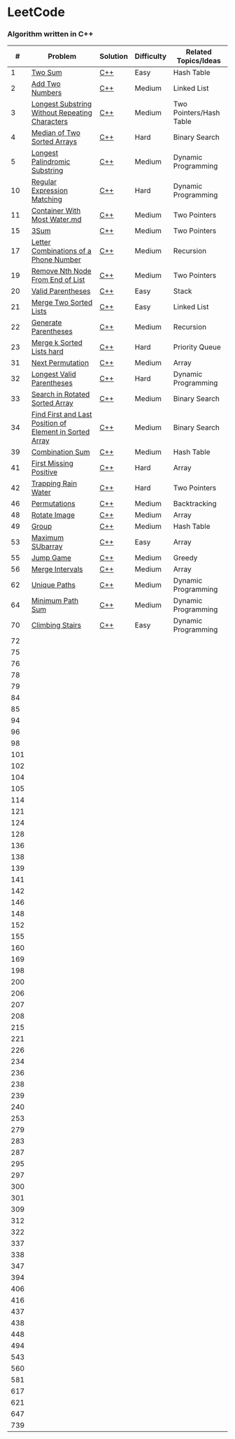 # LeetCode

### Algorithm written in C++ 

| # | Problem | Solution | Difficulty | Related Topics/Ideas |
|---| ------- | -------- | ---------- | -------------- |
|1|[Two Sum][p1]                                                   |[C++][p1sol]     |Easy         |Hash Table
|2|[Add Two Numbers][p2]                                           |[C++][p2sol]     |Medium       |Linked List
|3|[Longest Substring Without Repeating Characters][p3]            |[C++][p3sol]     |Medium       |Two Pointers/Hash Table
|4|[Median of Two Sorted Arrays][p4]                               |[C++][p4sol]     |Hard         |Binary Search
|5|[Longest Palindromic Substring][p5]                             |[C++][p5sol]     |Medium       |Dynamic Programming
|10|[Regular Expression Matching][p10]                             |[C++][p10sol]    |Hard         |Dynamic Programming
|11|[Container With Most Water.md][p11]                            |[C++][p11sol]    |Medium       |Two Pointers
|15|[3Sum][p15]                                                    |[C++][p15sol]    |Medium       |Two Pointers
|17|[Letter Combinations of a Phone Number][p17]                   |[C++][p17sol]    |Medium       |Recursion
|19|[Remove Nth Node From End of List][p19]                        |[C++][p19sol]    |Medium       |Two Pointers
|20|[Valid Parentheses][p20]                                       |[C++][p20sol]    |Easy         |Stack
|21|[Merge Two Sorted Lists][p21]                                  |[C++][p21sol]    |Easy         |Linked List
|22|[Generate Parentheses][p22]                                    |[C++][p22sol]    |Medium       |Recursion
|23|[Merge k Sorted Lists hard][p23]                               |[C++][p23sol]    |Hard         |Priority Queue
|31|[Next Permutation][p31]                                        |[C++][p31sol]    |Medium       |Array
|32|[Longest Valid Parentheses][p32]                               |[C++][p32sol]    |Hard         |Dynamic Programming
|33|[Search in Rotated Sorted Array][p33]                          |[C++][p33sol]    |Medium       |Binary Search
|34|[Find First and Last Position of Element in Sorted Array][p34] |[C++][p34sol]    |Medium       |Binary Search
|39|[Combination Sum][p39]                                         |[C++][p39sol]    |Medium       |Hash Table
|41|[First Missing Positive][p41]                                  |[C++][p41sol]    |Hard         |Array   
|42|[Trapping Rain Water][p42]                                     |[C++][p42sol]    |Hard         |Two Pointers
|46|[Permutations][p46]                                            |[C++][p46sol]    |Medium       |Backtracking
|48|[Rotate Image][p48]                                            |[C++][p48sol]    |Medium       |Array
|49|[Group][p49]                                                   |[C++][p49sol]    |Medium       |Hash Table
|53|[Maximum SUbarray][p53]                                        |[C++][p53sol]    |Easy         |Array
|55|[Jump Game][p55]                                               |[C++][p55sol]    |Medium       |Greedy
|56|[Merge Intervals][p56]                                         |[C++][p56sol]    |Medium       |Array
|62|[Unique Paths][p62]                                            |[C++][p62sol]    |Medium       |Dynamic Programming
|64|[Minimum Path Sum][p64]                                        |[C++][p64sol]    |Medium       |Dynamic Programming
|70|[Climbing Stairs][p70]                                         |[C++][p70sol]    |Easy         |Dynamic Programming
|72|                          |    |         |
|75|                          |    |         |
|76|                          |    |         |
|78|                          |    |         |
|79|                          |    |         |
|84|                          |    |         |
|85|                          |    |         |
|94|                          |    |         |
|96|                          |    |         |
|98|                          |    |         |
|101|                          |    |         |
|102|                          |    |         |
|104|                          |    |         |
|105|                          |    |         |
|114|                          |    |         |
|121|                          |    |         |
|124|                          |    |         |
|128|                          |    |         |
|136|                          |    |         |
|138|                          |    |         |
|139|                          |    |         |
|141|                          |    |         |
|142|                          |    |         |
|146|                          |    |         |
|148|                          |    |         |
|152|                          |    |         |
|155|                          |    |         |
|160|                          |    |         |
|169|                          |    |         |
|198|                          |    |         |
|200|                          |    |         |
|206|                          |    |         |
|207|                          |    |         |
|208|                          |    |         |
|215|                          |    |         |
|221|                          |    |         |
|226|                          |    |         |
|234|                          |    |         |
|236|                          |    |         |
|238|                          |    |         |
|239|                          |    |         |
|240|                          |    |         |
|253|                          |    |         |
|279|                          |    |         |
|283|                          |    |         |
|287|                          |    |         |
|295|                          |    |         |
|297|                          |    |         |
|300|                          |    |         |
|301|                          |    |         |
|309|                          |    |         |
|312|                          |    |         |
|322|                          |    |         |
|337|                          |    |         |
|338|                          |    |         |
|347|                          |    |         |
|394|                          |    |         |
|406|                          |    |         |
|416|                          |    |         |
|437|                          |    |         |
|438|                          |    |         |
|448|                          |    |         |
|494|                          |    |         |
|543|                          |    |         |
|560|                          |    |         |
|581|                          |    |         |
|617|                          |    |         |
|621|                          |    |         |
|647|                          |    |         |
|739|                          |    |         |


[p1]: https://leetcode.com/problems/two-sum/
[p1sol]: ./Top%20100%20Liked%20Questions/1.%20Two%20Sum.md
[p2]: https://leetcode.com/problems/add-two-numbers/
[p2sol]: ./Top%20100%20Liked%20Questions/2.%20Add%20Two%20Numbers.md
[p3]: https://leetcode.com/problems/longest-substring-without-repeating-characters/
[p3sol]: ./Top%20100%20Liked%20Questions/3.%20Longest%20Substring%20Without%20Repeating%20Characters.md
[p4]: https://leetcode.com/problems/median-of-two-sorted-arrays/
[p4sol]: ./Top%20100%20Liked%20Questions/4.%20Median%20of%20Two%20Sorted%20Arrays.md
[p5]: https://leetcode.com/problems/longest-palindromic-substring/
[p5sol]: ./Top%20100%20Liked%20Questions/5.%20Longest%20Palindromic%20Substring.md
[p10]: https://leetcode.com/problems/regular-expression-matching/
[p10sol]: ./Top%20100%20Liked%20Questions/10.%20Regular%20Expression%20Matching.md
[p11]: https://leetcode.com/problems/container-with-most-water/
[p11sol]: ./Top%20100%20Liked%20Questions/11.%20Container%20With%20Most%20Water.md
[p15]: https://leetcode.com/problems/3sum/
[p15sol]: ./Top%20100%20Liked%20Questions/15.%203Sum.md
[p17]: https://leetcode.com/problems/letter-combinations-of-a-phone-number/
[p17sol]: ./Top%20100%20Liked%20Questions/17.%20Letter%20Combinations%20of%20a%20Phone%20Number.md
[p19]: https://leetcode.com/problems/remove-nth-node-from-end-of-list/
[p19sol]: ./Top%20100%20Liked%20Questions/19.%20Remove%20Nth%20Node%20From%20End%20of%20List.md
[p20]: https://leetcode.com/problems/valid-parentheses/
[p20sol]: ./Top%20100%20Liked%20Questions/20.%20Valid%20Parentheses.md
[p21]: https://leetcode.com/problems/merge-two-sorted-lists/
[p21sol]: ./Top%20100%20Liked%20Questions/21.%20Merge%20Two%20Sorted%20Lists.md
[p22]: https://leetcode.com/problems/generate-parentheses/
[p22sol]: ./Top%20100%20Liked%20Questions/22.%20Generate%20Parentheses.md
[p23]: https://leetcode.com/problems/merge-k-sorted-lists/
[p23sol]: ./Top%20100%20Liked%20Questions/23.%20Merge%20k%20Sorted%20Lists.md
[p31]: https://leetcode.com/problems/next-permutation/
[p31sol]: ./Top%20100%20Liked%20Questions/31.%20Next%20Permutation.md
[p32]: https://leetcode.com/problems/longest-valid-parentheses/
[p32sol]: ./Top%20100%20Liked%20Questions/32.%20Longest%20Valid%20Parentheses.md
[p33]: https://leetcode.com/problems/search-in-rotated-sorted-array/
[p33sol]: ./Top%20100%20Liked%20Questions/33.%20Search%20in%20Rotated%20Sorted%20Array.md
[p34]: https://leetcode.com/problems/find-first-and-last-position-of-element-in-sorted-array/
[p34sol]: ./Top%20100%20Liked%20Questions/34.%20Find%20First%20and%20Last%20Position%20of%20Element%20in%20Sorted%20Array.md
[p39]: https://leetcode.com/problems/combination-sum/
[p39sol]: ./Top%20100%20Liked%20Questions/39.%20Combination%20Sum.md
[p41]: https://leetcode.com/problems/first-missing-positive/
[p41sol]: ./Top%20100%20Liked%20Questions/41.%20First%20Missing%20Positive.md
[p42]: https://leetcode.com/problems/trapping-rain-water/
[p42sol]: ./Top%20100%20Liked%20Questions/42.%20Trapping%20Rain%20Water.md
[p46]: https://leetcode.com/problems/permutations/
[p46sol]: ./Top%20100%20Liked%20Questions/46.%20Permutations.md
[p48]: https://leetcode.com/problems/rotate-image/
[p48sol]: ./Top%20100%20Liked%20Questions/48.%20Rotate%20Image.md
[p49]: https://leetcode.com/problems/group-anagrams/
[p49sol]: ./Top%20100%20Liked%20Questions/49.%20Group%20Anagrams.md
[p53]: https://leetcode.com/problems/maximum-subarray
[p53sol]: ./Top%20100%20Liked%20Questions/53.%20Maximum%20Subarray.md
[p55]: https://leetcode.com/problems/jump-game/
[p55sol]: ./Top%20100%20Liked%20Questions/55.%20Jump%20Game.md
[p56]: https://leetcode.com/problems/merge-intervals/
[p56sol]: ./Top%20100%20Liked%20Questions/56.%20Merge%20Intervals.md
[p62]: https://leetcode.com/problems/unique-paths/
[p62sol]: ./Top%20100%20Liked%20Questions/62.%20Unique%20Paths.md
[p64]: https://leetcode.com/problems/minimum-path-sum/
[p64sol]: ./Top%20100%20Liked%20Questions/64.%20Minimum%20Path%20Sum.md
[p70]: https://leetcode.com/problems/climbing-stairs/
[p70sol]: ./Top%20100%20Liked%20Questions/70.%20Climbing%20Stairs.md

